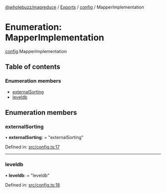 [@wholebuzz/mapreduce](../README.md) / [Exports](../modules.md) / [config](../modules/config.md) / MapperImplementation

# Enumeration: MapperImplementation

[config](../modules/config.md).MapperImplementation

## Table of contents

### Enumeration members

- [externalSorting](config.mapperimplementation.md#externalsorting)
- [leveldb](config.mapperimplementation.md#leveldb)

## Enumeration members

### externalSorting

• **externalSorting**: = "externalSorting"

Defined in: [src/config.ts:17](https://github.com/wholebuzz/mapreduce/blob/master/src/config.ts#L17)

___

### leveldb

• **leveldb**: = "leveldb"

Defined in: [src/config.ts:18](https://github.com/wholebuzz/mapreduce/blob/master/src/config.ts#L18)
